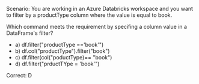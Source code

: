 Scenario: You are working in an Azure Databricks workspace and you want to filter by a productType column where the value is equal to book.

Which command meets the requirement by specifing a column value in a DataFrame's filter?

- a) df.filter("productType =='book'")
- b) df.col("productType").filter("book")
- c) df.filter(col("poductType)== "book")
- d) df.filter("prductTYpe = 'book'")

Correct: D